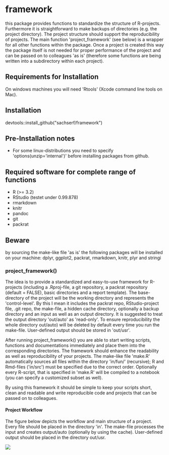 # framework
this package provides functions to standardize the structure of R-projects. Furthermore it is straightforward to make backups of directories (e.g. the project directory). The project structure should support the reproducibility of projects. The main function 'project_framework' (see below) is a wrapper for all other functions within the package. Once a project is created this way the package itself is not needed for proper performance of the project and can be passed on to colleagues 'as is' (therefore some functions are being written into a subdirectory within each project).

## Requirements for Installation
On windows machines you will need 'Rtools' (Xcode command line tools on Mac).

## Installation
devtools::install_github("sachserf/framework")

## Pre-Installation notes
- For some linux-distributions you need to specify 'options(unzip='internal')' before installing packages from github.

## Required software for complete range of functions
- R (>= 3.2)
- RStudio (testet under 0.99.878)
- rmarkdown 
- knitr 
- pandoc 
- git 
- packrat 

## Beware
by sourcing the make-like file 'as is' the following packages will be installed on your machine: dplyr, ggplot2, packrat, rmarkdown, knitr, plyr and stringi

### project_framework()
The idea is to provide a standardized and easy-to-use framework for R-projects (including a .Rproj-file, a git repository, a packrat repository (default = FALSE), basic directories and a report template). The base-directory of the project will be the working directory and represents the 'control-level'. By this I mean it includes the packrat repo, RStudio-project file, .git repo, the make-file, a hidden cache directory, optionally a backup directory and an input as well as an output directory. It is suggested to treat the output directory 'out/auto' as 'read-only'. To ensure reproducibility the whole directory out/auto) will be deleted by default every time you run the make-file. User-defined output should be stored in 'out/usr'.

After running project_framework() you are able to start writing scripts, functions and documentations immediately and place them into the corresponding directories. The framework should enhance the readability as well as reproducibility of your projects. The make-like file 'make.R' automatically sources all files within the directory 'in/fun/' (recursive); R and Rmd-files ('in/src') must be specified due to the correct order. Optionally every R-script, that is specified in 'make.R' will be compiled to a notebook (you can specify a customized subset as well).

By using this framework it should be simple to keep your scripts short, clean and readable and write reproducible code and projects that can be passed on to colleagues.

#### Project Workflow

The figure below depicts the workflow and main structure of a project. Every file should be placed in the directory 'in'. The make-file processes the input and creates output/auto (optionally by using the cache). User-defined output should be placed in the directory out/usr.

![][1]

[1]: figures/project_workflow.png 

